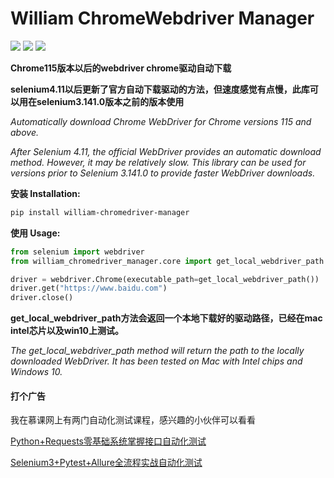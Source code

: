 # William ChromeWebdriver Manager

![](https://img.shields.io/badge/python-%3E%3D3.7-brightgreen)
![](https://img.shields.io/badge/License-MIT-blue)
![](https://img.shields.io/badge/version-1.0-yellowgreen)

**Chrome115版本以后的webdriver chrome驱动自动下载**

**selenium4.11以后更新了官方自动下载驱动的方法，但速度感觉有点慢，此库可以用在selenium3.141.0版本之前的版本使用**

_Automatically download Chrome WebDriver for Chrome versions 115 and above._

_After Selenium 4.11, the official WebDriver provides an automatic download method. However, it may be relatively slow. This library can be used for versions prior to Selenium 3.141.0 to provide faster WebDriver downloads._

**安装 Installation:**
```bash
pip install william-chromedriver-manager
```
**使用 Usage:**
```python
from selenium import webdriver
from william_chromedriver_manager.core import get_local_webdriver_path

driver = webdriver.Chrome(executable_path=get_local_webdriver_path())
driver.get("https://www.baidu.com")
driver.close()
```
**get_local_webdriver_path方法会返回一个本地下载好的驱动路径，已经在mac intel芯片以及win10上测试。**

_The get_local_webdriver_path method will return the path to the locally downloaded WebDriver. It has been tested on Mac with Intel chips and Windows 10._

#### 打个广告
我在慕课网上有两门自动化测试课程，感兴趣的小伙伴可以看看

[Python+Requests零基础系统掌握接口自动化测试](https://coding.imooc.com/class/629.html)

[Selenium3+Pytest+Allure全流程实战自动化测试](https://coding.imooc.com/class/592.html)
